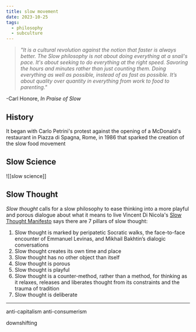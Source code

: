 ```yaml
---
title: slow movement
date: 2023-10-25
tags:
  - philosophy
  - subculture
---
```

> *"It is a cultural revolution against the notion that faster is always better. The Slow philosophy is not about doing everything at a snail's pace. It's about seeking to do everything at the right speed. Savoring the hours and minutes rather than just counting them. Doing everything as well as possible, instead of as fast as possible. It’s about quality over quantity in everything from work to food to parenting."*

  -Carl Honore, *In Praise of Slow*

## History
It began with Carlo Petrini's protest against the opening of a McDonald's restaurant in Piazza di Spagna, Rome, in 1986 that sparked the creation of the slow food movement


## Slow Science
![[slow science]]

## Slow Thought
_Slow thought_ calls for a slow philosophy to ease thinking into a more playful and porous dialogue about what it means to live
Vincent Di Nicola's [Slow Thought Manifesto](https://aeon.co/essays/take-your-time-the-seven-pillars-of-a-slow-thought-manifesto) says there are 7 pillars of slow thought:
1. Slow thought is marked by peripatetic Socratic walks, the face-to-face encounter of Emmanuel Levinas, and Mikhail Bakhtin’s dialogic conversations
2. Slow thought creates its own time and place
3. Slow thought has no other object than itself
4. Slow thought is porous
5. Slow thought is playful
6. Slow thought is a counter-method, rather than a method, for thinking as it relaxes, releases and liberates thought from its constraints and the trauma of tradition
7. Slow thought is deliberate

---
anti-capitalism
anti-consumerism 

downshifting 